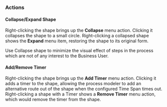 ### Actions

#### Collapse/Expand Shape

Right-clicking the shape brings up the **Collapse** menu action. Clicking it collapses the shape to a small circle. Right-clicking a collapsed shape shows the **Expand** menu item, restoring the shape to its original form.

Use Collapse shape to minimize the visual effect of steps in the process which are not of any interest to the Business User.

#### Add/Remove Timer

Right-clicking the shape brings up the **Add Timer** menu action. Clicking it adds a timer to the shape, allowing the process modeler to add an alternative route out of the shape when the configured Time Span times out. 
Right-clicking a shape with a Timer shows a **Remove Timer** menu action, which would remove the timer from the shape. 